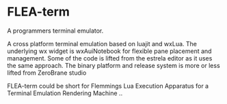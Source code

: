 # FLEA-term
A programmers terminal emulator.

A cross platform terminal emulation based on luajit and wxLua.
The underlying wx widget is wxAuiNotebook for flexible pane placement and management.
Some of the code is lifted from the estrela editor as it uses the same approach.
The binary platform and release system is more or less lifted from ZeroBrane studio

FLEA-term could be short for Flemmings Lua Execution Apparatus for a Terminal Emulation Rendering Machine ..
